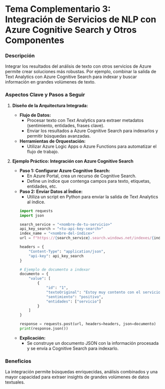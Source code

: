 # Tema Complementario 3: Integración de Servicios de NLP con Azure Cognitive Search y Otros Componentes

### Descripción  
Integrar los resultados del análisis de texto con otros servicios de Azure permite crear soluciones más robustas. Por ejemplo, combinar la salida de Text Analytics con Azure Cognitive Search para indexar y buscar información en grandes volúmenes de texto.

### Aspectos Clave y Pasos a Seguir

1. **Diseño de la Arquitectura Integrada:**  
   - **Flujo de Datos:**  
     - Procesar texto con Text Analytics para extraer metadatos (sentimiento, entidades, frases clave).  
     - Enviar los resultados a Azure Cognitive Search para indexarlos y permitir búsquedas avanzadas.
   - **Herramientas de Orquestación:**  
     - Utilizar Azure Logic Apps o Azure Functions para automatizar el flujo de trabajo.

2. **Ejemplo Práctico: Integración con Azure Cognitive Search**  
   - **Paso 1: Configurar Azure Cognitive Search:**  
     - En Azure Portal, crea un recurso de Cognitive Search.  
     - Define un índice que contenga campos para texto, etiquetas, entidades, etc.
   - **Paso 2: Enviar Datos al Índice:**  
     - Utiliza un script en Python para enviar la salida de Text Analytics al índice.
     ```python
     import requests
     import json

     search_service = "<nombre-de-tu-servicio>"
     api_key_search = "<tu-api-key-search>"
     index_name = "<nombre-del-índice>"
     url = f"https://{search_service}.search.windows.net/indexes/{index_name}/docs/index?api-version=2020-06-30"

     headers = {
         "Content-Type": "application/json",
         "api-key": api_key_search
     }

     # Ejemplo de documento a indexar
     documento = {
         "value": [
             {
                 "id": "1",
                 "textoOriginal": "Estoy muy contento con el servicio.",
                 "sentimiento": "positivo",
                 "entidades": ["servicio"]
             }
         ]
     }

     response = requests.post(url, headers=headers, json=documento)
     print(response.json())
     ```
   - **Explicación:**  
     - Se construye un documento JSON con la información procesada y se envía a Cognitive Search para indexarlo.

### Beneficios  
La integración permite búsquedas enriquecidas, análisis combinados y una mayor capacidad para extraer insights de grandes volúmenes de datos textuales.